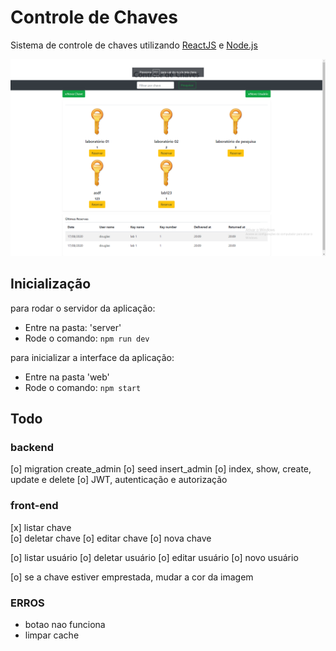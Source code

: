 # Controle de Chaves
Sistema de controle de chaves utilizando <a href='https://pt-br.reactjs.org/'>ReactJS</a> e <a href='https://www.nodejs.org/'>Node.js</a>

![Alt text](home.png?raw=true "Optional Title")

## Inicialização
para rodar o servidor da aplicação:
<ul>  
  <li>Entre na pasta: 'server'</li>
  <li>Rode o comando: <code>npm run dev</code></li> 
</ul>

para inicializar a interface da aplicação:
<ul>
  <li>Entre na pasta 'web'</li>
  <li>Rode o comando: <code>npm start</code></li>
 </ul>

## Todo
### backend     
  [o] migration create_admin
  [o] seed insert_admin
  [o] index, show, create, update e delete
  [o] JWT, autenticação e autorização
  
     
### front-end
  [x] listar chave  
  [o] deletar chave
  [o] editar chave
  [o] nova chave

  [o] listar usuário
  [o] deletar usuário
  [o] editar usuário
  [o] novo usuário
  
  [o] se a chave estiver emprestada, mudar a cor da imagem

### ERROS
  - botao nao funciona
  - limpar cache
